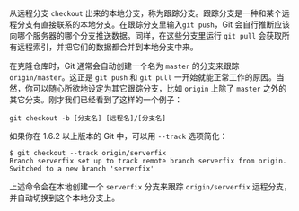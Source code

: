 
从远程分支 `checkout` 出来的本地分支，称为跟踪分支。跟踪分支是一种和某个远程分支有直接联系的本地分支。在跟踪分支里输入`git push`，Git 会自行推断应该向哪个服务器的哪个分支推送数据。同样，在这些分支里运行 `git pull` 会获取所有远程索引，并把它们的数据都合并到本地分支中来。

在克隆仓库时，Git 通常会自动创建一个名为 `master` 的分支来跟踪 `origin/master`。这正是 `git push` 和 `git pull` 一开始就能正常工作的原因。当然，你可以随心所欲地设定为其它跟踪分支，比如 `origin` 上除了 `master` 之外的其它分支。刚才我们已经看到了这样的一个例子：
```
git checkout -b [分支名] [远程名]/[分支名]
```
如果你在 1.6.2 以上版本的 Git 中，可以用 `--track` 选项简化：
```
$ git checkout --track origin/serverfix
Branch serverfix set up to track remote branch serverfix from origin.
Switched to a new branch 'serverfix'
```
上述命令会在本地创建一个 `serverfix` 分支来跟踪 `origin/serverfix` 远程分支，并自动切换到这个本地分支上。
